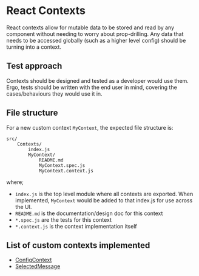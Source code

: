 # React Contexts

React contexts allow for mutable data to be stored and read by any component
without needing to worry about prop-drilling. Any data that needs to be
accessed globally (such as a higher level config) should be turning into a
context.

## Test approach

Contexts should be designed and tested as a developer would use them. Ergo, tests
should be written with the end user in mind, covering the cases/behaviours they 
would use it in.

## File structure

For a new custom context `MyContext`, the expected file structure is:

```
src/
    Contexts/
        index.js
        MyContext/
            README.md
            MyContext.spec.js
            MyContext.context.js
```

where;
- `index.js` is the top level module where all contexts are exported.
When implemented, `MyContext` would be added to that index.js for use
across the UI.
- `README.md` is the documentation/design doc for this context
- `*.spec.js` are the tests for this context
- `*.context.js` is the context implementation itself

## List of custom contexts implemented

- [ConfigContext](./ConfigContext/README.md)
- [SelectedMessage](./SelectedMessage/README.md)